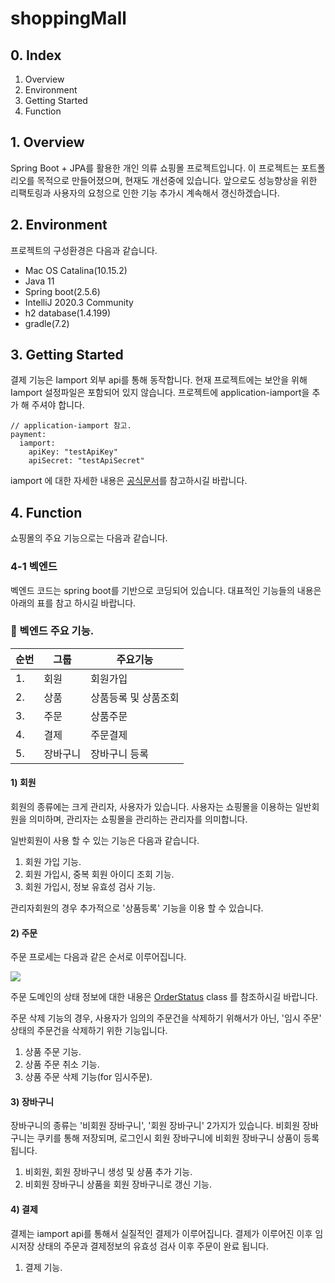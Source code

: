 # shoppingMall

## 0. Index
1. Overview
2. Environment
3. Getting Started
4. Function

## 1. Overview
Spring Boot + JPA를 활용한 개인 의류 쇼핑몰 프로젝트입니다. 이 프로젝트는 포트폴리오를 목적으로 만들어졌으며, 현재도 개선중에 있습니다. 앞으로도 성능향상을 위한 리팩토링과 사용자의 요청으로 인한 기능 추가시 계속해서 갱신하겠습니다.

## 2. Environment
프로젝트의 구성환경은 다음과 같습니다.
+ Mac OS Catalina(10.15.2)
+ Java 11
+ Spring boot(2.5.6)
+ IntelliJ 2020.3 Community
+ h2 database(1.4.199)
+ gradle(7.2)

## 3. Getting Started
결제 기능은 Iamport 외부 api를 통해 동작합니다. 현재 프로젝트에는 보안을 위해
Iamport 설정파일은 포함되어 있지 않습니다. 
프로젝트에 application-iamport을 추가 해 주셔야 합니다.

```
// application-iamport 참고.
payment:
  iamport:
    apiKey: "testApiKey"
    apiSecret: "testApiSecret"
```

iamport 에 대한 자세한 내용은 [공식문서](https://docs.iamport.kr/)를 참고하시길 바랍니다.

## 4. Function
쇼핑몰의 주요 기능으로는 다음과 같습니다.

### 4-1 벡엔드
벡엔드 코드는 spring boot를 기반으로 코딩되어 있습니다. 대표적인 기능들의 내용은 아래의 표를 참고 하시길 바랍니다.

###  🍎 벡엔드 주요 기능.

| 순번 | 그룹 |주요기능 |
| ------ | -- |----------- |
| 1.| 회원 | 회원가입 |
| 2. | 상품| 상품등록 및 상품조회 |
| 3. | 주문| 상품주문 |
| 4. | 결제| 주문결제 |
| 5. | 장바구니|장바구니 등록 |
  
#### 1) 회원
회원의 종류에는 크게 관리자, 사용자가 있습니다. 사용자는 쇼핑몰을 이용하는 일반회원을 의미하며, 관리자는 쇼핑몰을 관리하는 관리자를 의미합니다.

일반회원이 사용 할 수 있는 기능은 다음과 같습니다.
1. 회원 가입 기능.
2. 회원 가입시, 중복 회원 아이디 조회 기능.
3. 회원 가입시, 정보 유효성 검사 기능.

관리자회원의 경우 추가적으로 '상품등록' 기능을 이용 할 수 있습니다.


#### 2) 주문
주문 프로세는 다음과 같은 순서로 이루어집니다.

[![](https://mermaid.ink/img/pako:eNqrVkrOT0lVslJKL0osyFDwCYrJc9R4M6_lTfecN4v3vF6zQ1NBV1fh1aYNbxbMeTOz5fXiHqAMUMhOwUkDogAiqhmT5wRS-aa58e2kDoW3PSveNi15s3yqwusNG960LXwzp-VtcyNMq4sGRNmbJQ2vd7a8WTIRrhti4vYVb9rg9jhrIIsCVbqAVCIsyC-C2qEQAVEPUWGn4KoBtRvJFlewjBtcBiTmBhZzh4lBvKOko5SbWpSbmJkCDJvqmDwFhRilkozU3NQYJSsgMyU1LbE0pyRGKSavFqi0tCAlsSTVNSWzJL9IySotMac4VUcpsbQkP7gyL1nJqqSoNBWmyCUzERjUuVBVtQDxdrJu)](https://mermaid-js.github.io/mermaid-live-editor/edit#pako:eNqrVkrOT0lVslJKL0osyFDwCYrJc9R4M6_lTfecN4v3vF6zQ1NBV1fh1aYNbxbMeTOz5fXiHqAMUMhOwUkDogAiqhmT5wRS-aa58e2kDoW3PSveNi15s3yqwusNG960LXwzp-VtcyNMq4sGRNmbJQ2vd7a8WTIRrhti4vYVb9rg9jhrIIsCVbqAVCIsyC-C2qEQAVEPUWGn4KoBtRvJFlewjBtcBiTmBhZzh4lBvKOko5SbWpSbmJkCDJvqmDwFhRilkozU3NQYJSsgMyU1LbE0pyRGKSavFqi0tCAlsSTVNSWzJL9IySotMac4VUcpsbQkP7gyL1nJqqSoNBWmyCUzERjUuVBVtQDxdrJu)

주문 도메인의 상태 정보에 대한 내용은 [OrderStatus](https://github.com/allanTae/shoppingMall/blob/develop/src/main/java/com/allan/shoppingMall/domains/order/domain/OrderStatus.java) class 를 참조하시길 바랍니다.

주문 삭제 기능의 경우, 사용자가 임의의 주문건을 삭제하기 위해서가 아닌, '임시 주문' 상태의 주문건을 삭제하기 위한 기능입니다.

1. 상품 주문 기능.
2. 상품 주문 취소 기능.
3. 상품 주문 삭제 기능(for 임시주문).

#### 3) 장바구니
장바구니의 종류는 '비회원 장바구니', '회원 장바구니' 2가지가 있습니다. 비회원 장바구니는 쿠키를 통해 저장되며, 로그인시 회원 장바구니에 비회원 장바구니 상품이 등록 됩니다.

1. 비회원, 회원 장바구니 생성 및 상품 추가 기능.
2. 비회원 장바구니 상품을 회원 장바구니로 갱신 기능.

#### 4) 결제
결제는 iamport api를 통해서 실질적인 결제가 이루어집니다. 결제가 이루어진 이후
임시저장 상태의 주문과 결제정보의 유효성 검사 이후 주문이 완료 됩니다.

1. 결제 기능.
